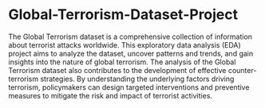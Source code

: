 # Global-Terrorism-Dataset-Project
The Global Terrorism dataset is a comprehensive collection of information about terrorist attacks worldwide. This exploratory data analysis (EDA) project aims to analyze the dataset, uncover patterns and trends, and gain insights into the nature of global terrorism. 
The analysis of the Global Terrorism dataset also contributes to the development of effective counter-terrorism strategies. By understanding the underlying factors driving terrorism, policymakers can design targeted interventions and preventive measures to mitigate the risk and impact of terrorist activities.
